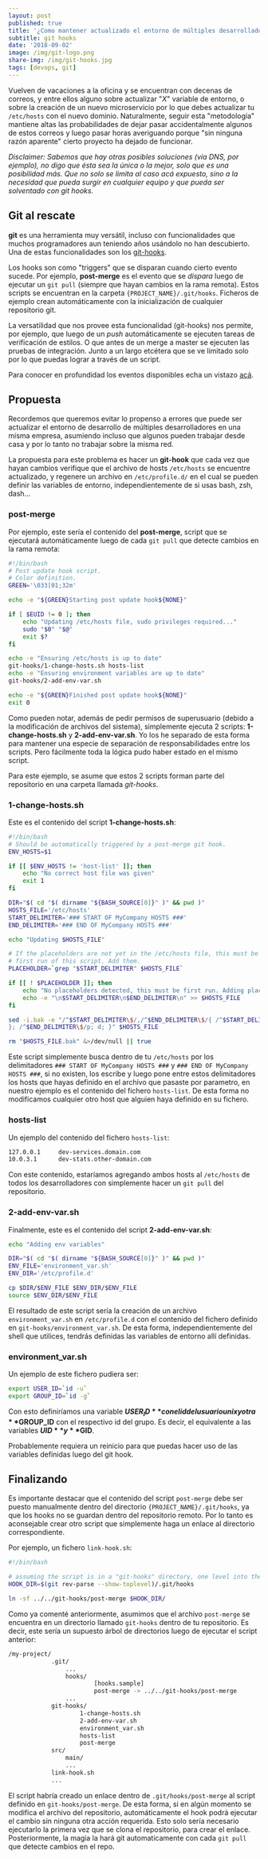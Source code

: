 ```yaml
---
layout: post
published: true
title: '¿Como mantener actualizado el entorno de múltiples desarrolladores?'
subtitle: git hooks
date: '2018-09-02'
image: /img/git-logo.png
share-img: /img/git-hooks.jpg
tags: [devops, git]
---
```


Vuelven de vacaciones a la oficina y se encuentran con decenas de correos, y entre ellos alguno sobre actualizar "*X*" variable de entorno, o sobre la creación de un nuevo microservicio por lo que debes actualizar tu ```/etc/hosts``` con el nuevo dominio. Naturalmente, seguir esta "metodología" mantiene altas las probabilidades de dejar pasar accidentalmente algunos de estos correos y luego pasar horas averiguando porque "sin ninguna razón aparente" cierto proyecto ha dejado de funcionar.

*Disclaimer: Sabemos que hay otras posibles soluciones (vía DNS, por ejemplo), no digo que ésta sea la única o la mejor, solo que es una posibilidad más. Que no solo se limita al caso acá expuesto, sino a la necesidad que pueda surgir en cualquier equipo y que pueda ser solventado con git hooks.*

## Git al rescate

**git** es una herramienta muy versátil, incluso con funcionalidades que muchos programadores aun teniendo años usándolo no han descubierto. Una de estas funcionalidades son los [git-hooks](https://git-scm.com/book/pl/v2/Customizing-Git-Git-Hooks).

Los hooks son como "triggers" que se disparan cuando cierto evento sucede. Por ejemplo, **post-merge** es el evento que se *dispara* luego de ejecutar un ```git pull``` (siempre que hayan cambios en la rama remota). Estos scripts se encuentran en la carpeta ```{PROJECT_NAME}/.git/hooks```. Ficheros de ejemplo crean automáticamente con la inicialización de cualquier repositorio git.

La versatilidad que nos provee esta funcionalidad (git-hooks) nos permite, por ejemplo, que luego de un *push* automáticamente se ejecuten tareas de verificación de estilos. O que antes de un merge a master se ejecuten las pruebas de integración. Junto a un largo etcétera que se ve limitado solo por lo que puedas lograr a través de un script.

Para conocer en profundidad los eventos disponibles echa un vistazo [acá](https://git-scm.com/docs/githooks#_hooks).

## Propuesta

Recordemos que queremos evitar lo propenso a errores que puede ser actualizar el entorno de desarrollo de múltiples desarrolladores en una misma empresa, asumiendo incluso que algunos pueden trabajar desde casa y por lo tanto no trabajar sobre la misma red. 

La propuesta para este problema es hacer un **git-hook** que cada vez que hayan cambios verifique que el archivo de hosts ```/etc/hosts``` se encuentre actualizado, y regenere un archivo en ```/etc/profile.d/``` en el cual se pueden definir las variables de entorno, independientemente de si usas bash, zsh, dash...

### post-merge

Por ejemplo, este sería el contenido del **post-merge**, script que se ejecutará automáticamente luego de cada ```git pull``` que detecte cambios en la rama remota:

```bash
#!/bin/bash
# Post update hook script.
# Color definition.
GREEN='\033[01;32m'

echo -e "${GREEN}Starting post update hook${NONE}"

if [ $EUID != 0 ]; then
    echo "Updating /etc/hosts file, sudo privileges required..."
    sudo "$0" "$@"
    exit $?
fi

echo -e "Ensuring /etc/hosts is up to date"
git-hooks/1-change-hosts.sh hosts-list
echo -e "Ensuring environment variables are up to date"
git-hooks/2-add-env-var.sh

echo -e "${GREEN}Finished post update hook${NONE}"
exit 0
```

Como pueden notar, además de pedir permisos de superusuario (debido a la modificación de archivos del sistema), simplemente ejecuta 2 scripts: **1-change-hosts.sh** y **2-add-env-var.sh**. Yo los he separado de esta forma para mantener una especie de separación de responsabilidades entre los scripts. Pero fácilmente toda la lógica pudo haber estado en el mismo script.

Para este ejemplo, se asume que estos 2 scripts forman parte del repositorio en una carpeta llamada *git-hooks*.

### 1-change-hosts.sh

Este es el contenido del script **1-change-hosts.sh**:

```bash
#!/bin/bash
# Should be automatically triggered by a post-merge git hook.
ENV_HOSTS=$1

if [[ $ENV_HOSTS != 'host-list' ]]; then
    echo "No correct host file was given"
    exit 1
fi

DIR="$( cd "$( dirname "${BASH_SOURCE[0]}" )" && pwd )"
HOSTS_FILE='/etc/hosts'
START_DELIMITER='### START OF MyCompany HOSTS ###'
END_DELIMITER='### END OF MyCompany HOSTS ###'

echo "Updating $HOSTS_FILE"

# If the placeholders are not yet in the /etc/hosts file, this must be the
# first run of this script. Add them.
PLACEHOLDER=`grep "$START_DELIMITER" $HOSTS_FILE`

if [[ ! $PLACEHOLDER ]]; then
    echo "No placeholders detected, this must be first run. Adding placeholders..."
    echo -e "\n$START_DELIMITER\n$END_DELIMITER\n" >> $HOSTS_FILE
fi

sed -i.bak -e "/^$START_DELIMITER\$/,/^$END_DELIMITER\$/{ /^$START_DELIMITER\$/{p; r $DIR/$ENV_HOSTS
}; /^$END_DELIMITER\$/p; d; }" $HOSTS_FILE

rm "$HOSTS_FILE.bak" &>/dev/null || true
````

Este script simplemente busca dentro de tu ```/etc/hosts``` por los delimitadores ```### START OF MyCompany HOSTS ###``` y ```### END OF MyCompany HOSTS ###```, si no existen, los escribe y luego pone entre estos delimitadores los hosts que hayas definido en el archivo que pasaste por parametro, en nuestro ejemplo es el contenido del fichero ```hosts-list```. De esta forma no modificamos cualquier otro host que alguien haya definido en su fichero.

### hosts-list

Un ejemplo del contenido del fichero ```hosts-list```:

```bash
127.0.0.1     dev-services.domain.com
10.0.3.1      dev-stats.other-domain.com
```

Con este contenido, estaríamos agregando ambos hosts al ```/etc/hosts``` de todos los desarrolladores con simplemente hacer un ```git pull``` del repositorio.

### 2-add-env-var.sh

Finalmente, este es el contenido del script **2-add-env-var.sh**:

```bash
echo "Adding env variables"

DIR="$( cd "$( dirname "${BASH_SOURCE[0]}" )" && pwd )"
ENV_FILE='environment_var.sh'
ENV_DIR='/etc/profile.d'

cp $DIR/$ENV_FILE $ENV_DIR/$ENV_FILE
source $ENV_DIR/$ENV_FILE
```

El resultado de este script sería la creación de un archivo ```environment_var.sh``` en ```/etc/profile.d``` con el contenido del fichero definido en ```git-hooks/environment_var.sh```. De esta forma, independientemente del shell que utilices, tendrás definidas las variables de entorno allí definidas.

### environment_var.sh

Un ejemplo de este fichero pudiera ser:

```bash
export USER_ID=`id -u`
export GROUP_ID=`id -g`
```

Con esto definiríamos una variable **$USER_ID** con el id del usuario unix y otra **$GROUP_ID** con el respectivo id del grupo. Es decir, el equivalente a las variables **$UID** y **$GID**.

Probablemente requiera un reinicio para que puedas hacer uso de las variables definidas luego del git hook.

## Finalizando

Es importante destacar que el contenido del script ```post-merge``` debe ser puesto manualmente dentro del directorio ```{PROJECT_NAME}/.git/hooks```, ya que los hooks no se guardan dentro del repositorio remoto. Por lo tanto es aconsejable crear otro script que simplemente haga un enlace al directorio correspondiente.

Por ejemplo, un fichero ```link-hook.sh```:

```bash
#!/bin/bash

# assuming the script is in a "git-hooks" directory, one level into the repo
HOOK_DIR=$(git rev-parse --show-toplevel)/.git/hooks

ln -sf ../../git-hooks/post-merge $HOOK_DIR/
```

Como ya comenté anteriormente, asumimos que el archivo ```post-merge``` se encuentra en un directorio llamado ```git-hooks``` dentro de tu repositorio. Es decir, este sería un supuesto árbol de directorios luego de ejecutar el script anterior:

```bash
/my-project/
            .git/
                ...
                hooks/
                        [hooks.sample]
                        post-merge -> ../../git-hooks/post-merge
                ...
            git-hooks/
                    1-change-hosts.sh
                    2-add-env-var.sh
                    environment_var.sh
                    hosts-list
                    post-merge
            src/
                main/
                ...
            link-hook.sh
            ...
```

El script habría creado un enlace dentro de ```.git/hooks/post-merge``` al script definido en ```git-hooks/post-merge```. De esta forma, si en algún momento se modifica el archivo del repositorio, automáticamente el hook podrá ejecutar el cambio sin ninguna otra acción requerida. Esto solo sería necesario ejecutarlo la primera vez que se clona el repositorio, para crear el enlace. Posteriormente, la magia la hará git automaticamente con cada ```git pull``` que detecte cambios en el repo.
